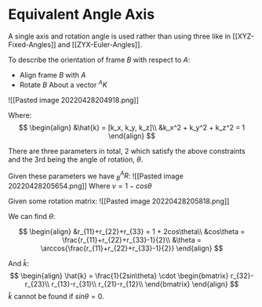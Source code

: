# Equivalent Angle Axis
A single axis and rotation angle is used rather than using three like in [[XYZ-Fixed-Angles]] and [[ZYX-Euler-Angles]].

To describe the orientation of frame $B$ with respect to $A$:
* Align frame $B$ with $A$
* Rotate $B$ About a vector $^AK$

![[Pasted image 20220428204918.png]]

Where:
$$
\begin{align}
&\hat{k} = [k_x, k_y, k_z]\\
&k_x^2 + k_y^2 + k_z^2 = 1
\end{align}
$$

There are three parameters in total, 2 which satisfy the above constraints and the 3rd being the angle of rotation, $\theta$.

Given these parameters we have $^A_BR$:
![[Pasted image 20220428205654.png]]
Where $v = 1-cos\theta$  

Given some rotation matrix:
![[Pasted image 20220428205818.png]]

We can find $\theta$:

$$
\begin{align}
&r_{11}+r_{22}+r_{33} = 1 + 2cos\theta\\
&cos\theta = \frac{r_{11}+r_{22}+r_{33}-1}{2}\\
&\theta = \arccos{\frac{r_{11}+r_{22}+r_{33}-1}{2}}
\end{align}
$$

And $\hat{k}$:
$$
\begin{align}
\hat{k} = \frac{1}{2sin\theta} \cdot \begin{bmatrix}
r_{32}-r_{23}\\
r_{13}-r_{31}\\
r_{21}-r_{12}\\
\end{bmatrix}
\end{align}
$$
$\hat{k}$ cannot be found if $sin\theta = 0$.